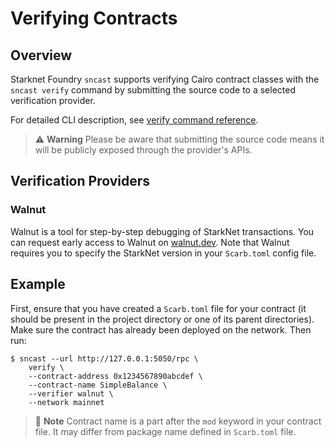 # Verifying Contracts

## Overview

Starknet Foundry `sncast` supports verifying Cairo contract classes with the `sncast verify` command by submitting the source code to a selected verification provider.

For detailed CLI description, see [verify command reference](../appendix/sncast/verify.md).

> ⚠️ **Warning**
> Please be aware that submitting the source code means it will be publicly exposed through the provider's APIs.

## Verification Providers

### Walnut

Walnut is a tool for step-by-step debugging of StarkNet transactions. You can request early access to Walnut on [walnut.dev](https://walnut.dev). Note that Walnut requires you to specify the StarkNet version in your `Scarb.toml` config file.

## Example

First, ensure that you have created a `Scarb.toml` file for your contract (it should be present in the project directory or one of its parent directories). Make sure the contract has already been deployed on the network. Then run:

```shell
$ sncast --url http://127.0.0.1:5050/rpc \
    verify \
    --contract-address 0x1234567890abcdef \
    --contract-name SimpleBalance \
    --verifier walnut \
    --network mainnet
```

> 📝 **Note**
> Contract name is a part after the `mod` keyword in your contract file. It may differ from package name defined in `Scarb.toml` file.
